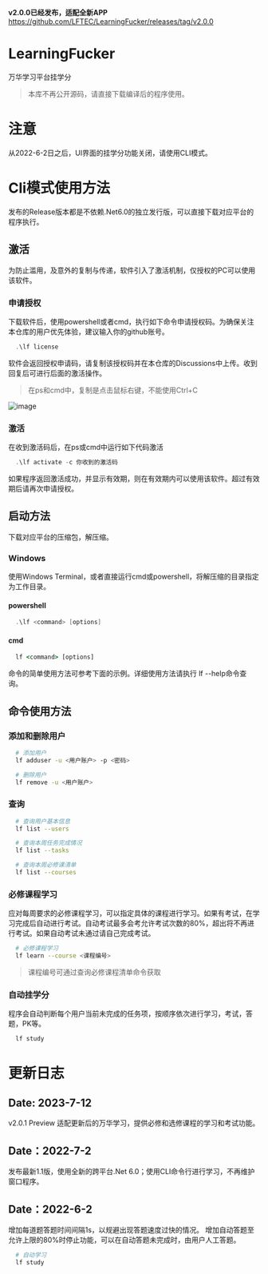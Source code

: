 **v2.0.0已经发布，适配全新APP**
https://github.com/LFTEC/LearningFucker/releases/tag/v2.0.0

# LearningFucker
万华学习平台挂学分

> 本库不再公开源码，请直接下载编译后的程序使用。

# 注意
从2022-6-2日之后，UI界面的挂学分功能关闭，请使用CLI模式。

# Cli模式使用方法
发布的Release版本都是不依赖.Net6.0的独立发行版，可以直接下载对应平台的程序执行。

## 激活
为防止滥用，及意外的复制与传递，软件引入了激活机制，仅授权的PC可以使用该软件。

### 申请授权

下载软件后，使用powershell或者cmd，执行如下命令申请授权码。为确保关注本仓库的用户优先体验，建议输入你的github账号。
``` powershell
  .\lf license
```
软件会返回授权申请码，请复制该授权码并在本仓库的Discussions中上传。收到回复后可进行后面的激活操作。  

> 在ps和cmd中，复制是点击鼠标右键，不能使用Ctrl+C


![image](https://github.com/LFTEC/LearningFucker/assets/39933692/ac5060ec-cf12-477a-a85e-dfbc8107f4ce)


### 激活
在收到激活码后，在ps或cmd中运行如下代码激活
``` powershell
  .\lf activate -c 你收到的激活码
```
如果程序返回激活成功，并显示有效期，则在有效期内可以使用该软件。超过有效期后请再次申请授权。


## 启动方法
下载对应平台的压缩包，解压缩。

### Windows
使用Windows Terminal，或者直接运行cmd或powershell，将解压缩的目录指定为工作目录。

#### powershell
```powershell
  .\lf <command> [options]
```

#### cmd
```cmd
  lf <command> [options]
```

命令的简单使用方法可参考下面的示例。详细使用方法请执行 lf --help命令查询。

## 命令使用方法
### 添加和删除用户
```bash
  # 添加用户
  lf adduser -u <用户账户> -p <密码>
```

```bash
  # 删除用户
  lf remove -u <用户账户>
```

### 查询

```bash
  # 查询用户基本信息
  lf list --users
```

```bash
  # 查询本周任务完成情况
  lf list --tasks
```

```bash
  # 查询本周必修课清单
  lf list --courses
```

### 必修课程学习
应对每周要求的必修课程学习，可以指定具体的课程进行学习。如果有考试，在学习完成后自动进行考试。自动考试最多会考允许考试次数的80%，超出将不再进行考试。如果自动考试未通过请自己完成考试。

```bash
  # 必修课程学习
  lf learn --course <课程编号>
```
> 课程编号可通过查询必修课程清单命令获取

### 自动挂学分
程序会自动判断每个用户当前未完成的任务项，按顺序依次进行学习，考试，答题，PK等。

``` shell
  lf study
```

# 更新日志
## Date: 2023-7-12
v2.0.1 Preview
适配更新后的万华学习，提供必修和选修课程的学习和考试功能。

## Date：2022-7-2
发布最新1.1版，使用全新的跨平台.Net 6.0；使用CLI命令行进行学习，不再维护窗口程序。

## Date：2022-6-2
增加每道题答题时间间隔1s，以规避出现答题速度过快的情况。
增加自动答题至允许上限的80%时停止功能，可以在自动答题未完成时，由用户人工答题。

```bash
  # 自动学习
  lf study
```
